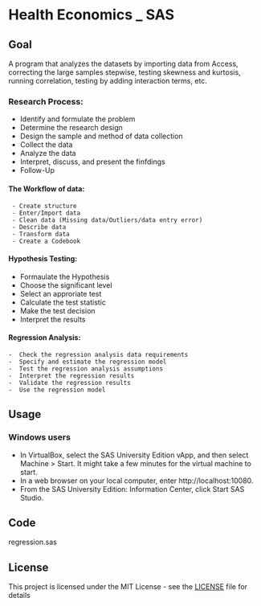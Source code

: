 # Health Economics _ SAS    

## Goal
A program that analyzes the datasets by importing data from Access, correcting the large samples stepwise, testing skewness and kurtosis, running correlation, testing by adding interaction terms, etc. 

###  Research Process: 
   - Identify and formulate the problem                 
   - Determine the research design
   - Design the sample and method of data collection 
   - Collect the data 
   - Analyze the data
   - Interpret, discuss, and present the finfdings 
   - Follow-Up   
#### The Workflow of data: 
     - Create structure
     - Enter/Import data
     - Clean data (Missing data/Outliers/data entry error)
     - Describe data
     - Transform data
     - Create a Codebook 
#### Hypothesis Testing:
   -  Formaulate the Hypothesis 
   -  Choose the significant level 
   -  Select an approriate test 
   -  Calculate the test statistic
   -  Make the test decision
   -  Interpret the results  
#### Regression Analysis:
    -  Check the regression analysis data requirements
    -  Specify and estimate the regression model
    -  Test the regression analysis assumptions
    -  Interpret the regression results 
    -  Validate the regression results
    -  Use the regression model
 
## Usage

### Windows users
- In VirtualBox, select the SAS University Edition vApp, and then select Machine > Start. It might take a few minutes for the virtual machine to start.
- In a web browser on your local computer, enter http://localhost:10080.
- From the SAS University Edition: Information Center, click Start SAS Studio.

## Code
regression.sas

## License
This project is licensed under the MIT License - see the [LICENSE](LICENSE) file for details
